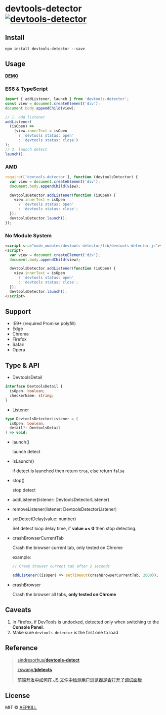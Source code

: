 # devtools-detector [![devtools-detector](https://img.shields.io/npm/v/devtools-detector.svg?colorB=green&label=devtools-detector)](https://www.npmjs.com/package/devtools-detector)

## Install

`npm install devtools-detector --save`

## Usage

**[DEMO](http://blog.aepkill.com/demos/devtools-detector/)**

### ES6 & TypeScript

```javascript
import { addListener, launch } from 'devtools-detector';
const view = document.createElement('div');
document.body.appendChild(view);

// 1. add listener
addListener(
  (isOpen) =>
    (view.innerText = isOpen
      ? 'devtools status: open'
      : 'devtools status: close')
);
// 2. launch detect
launch();
```

### AMD

```javascript
require(['devtools-detector'], function (devtoolsDetector) {
  var view = document.createElement('div');
  document.body.appendChild(view);

  devtoolsDetector.addListener(function (isOpen) {
    view.innerText = isOpen
      ? 'devtools status: open'
      : 'devtools status: close';
  });
  devtoolsDetector.launch();
});
```

### No Module System

```html
<script src="node_modules/devtools-detector/lib/devtools-detector.js"></script>
<script>
  var view = document.createElement('div');
  document.body.appendChild(view);

  devtoolsDetector.addListener(function (isOpen) {
    view.innerText = isOpen
      ? 'devtools status: open'
      : 'devtools status: close';
  });
  devtoolsDetector.launch();
</script>
```

## Support

- IE9+ (required Promise polyfill)
- Edge
- Chrome
- Firefox
- Safari
- Opera

## Type & API

- DevtoolsDetail

```typescript
interface DevtoolsDetail {
  isOpen: boolean;
  checkerName: string;
}
```

- Listener

```typescript
type DevtoolsDetectorListener = (
  isOpen: boolean,
  detail?: DevtoolsDetail
) => void;
```

- launch()

  launch detect

- isLaunch()

  if detect is launched then return `true`, else return `false`

- stop()

  stop detect

- addListener(listener: DevtoolsDetectorListener)

- removeListener(listener: DevtoolsDetectorListener)

- setDetectDelay(value: number)

  Set detect loop delay time, if **value =< 0** then stop detecting.

- crashBrowserCurrentTab

  Crash the browser current tab, only tested on Chrome

  example:

  ```ts
  // Crash browser current tab after 2 seconds

  addListener((isOpen) => setTimeout(crashBrowserCurrentTab, 2000));
  ```

- crashBrowser

  Crash the browser all tabs, **only tested on Chrome**

## Caveats

1. In Firefox, if DevTools is undocked, detected only when switching to the **Console Panel**.
2. Make sure `devtools-detector` is the first one to load

## Reference

> [sindresorhus/**devtools-detect**](https://github.com/sindresorhus/devtools-detect)
>
> [zswang/**jdetects**](https://github.com/zswang/jdetects)
>
> [前端开发中如何在 JS 文件中检测用户浏览器是否打开了调试面板](https://www.zhihu.com/question/24188524)

## License

MIT © [AEPKILL](mailto:a@aepkill.com)
